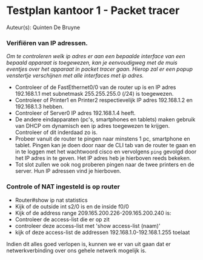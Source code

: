 # Testplan kantoor 1 - Packet tracer

Auteur(s): Quinten De Bruyne

### Verifiëren van IP adressen.  
*Om te controleren welk ip adres er aan een bepaalde interface van een bepaald apparaat is toegewezen, kan je eenvoudigweg met de muis eventjes over het apparaat in packet tracer gaan. Hierop zal er een popup venstertje verschijnen met alle interfaces met ip adres.*
* Controleer of de FastEthernet0/0 van de router up is en IP adres 192.168.1.1 met subnetmask 255.255.255.0 (/24) is toegewezen.  
* Controleer of Printer1 en Printer2 respectievelijk IP adres 192.168.1.2 en 192.168.1.3 hebben.  
* Controleer of Server0 IP adres 192.168.1.4 heeft.  
* De andere eindapparaten (pc's, smartphones en tablets) maken gebruik van DHCP om dynamisch een ip adres toegewezen te krijgen. Controleer of dit inderdaad zo is.  
* Probeer vanuit de router te pingen naar minstens 1 pc, smartphone en tablet. Pingen kan je doen door naar de CLI tab van de router te gaan en in te loggen met het wachtwoord cisco en vervolgens `ping` gevolgd door het IP adres in te geven. Het IP adres heb je hierboven reeds bekeken.    
* Tot slot zullen we ook nog proberen pingen naar de twee printers en de server. Hun IP adressen vind je hierboven. 


### Controle of NAT ingesteld is op router
* Router#show ip nat statistics
* Kijk of de outside int s2/0 is en de inside f0/0 
* Kijk of de address range 209.165.200.226-209.165.200.240 is:
* Controleer de access-list die er op zit 
* controleer deze access-list met 'show access-list (naam)'
* kijk of deze access-list de addressen 192.168.1.0-192.168.1.255 toelaat 

Indien dit alles goed verlopen is, kunnen we er van uit gaan dat er netwerkverbinding over ons gehele netwerk mogelijk is.  
